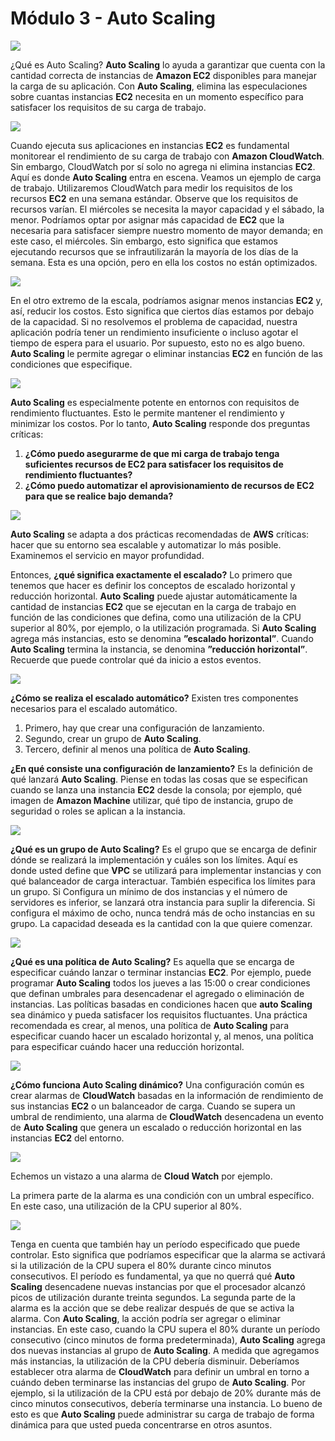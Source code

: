 # Módulo 3 - Auto Scaling

![](https://i.imgur.com/IPjcCZD.png)

¿Qué es Auto Scaling? **Auto Scaling** lo ayuda a garantizar que cuenta con la cantidad correcta de instancias de **Amazon EC2** disponibles para manejar la carga de su aplicación. Con **Auto Scaling**, elimina las especulaciones sobre cuantas instancias **EC2** necesita en un momento específico para satisfacer los requisitos de su carga de trabajo.

![](https://i.imgur.com/SOuSld6.png)

Cuando ejecuta sus aplicaciones en instancias **EC2** es fundamental monitorear el rendimiento de su carga de trabajo con **Amazon CloudWatch**. Sin embargo, CloudWatch por sí solo no agrega ni elimina instancias **EC2**. Aquí es donde **Auto Scaling** entra en escena. Veamos un ejemplo de carga de trabajo. Utilizaremos CloudWatch para medir los requisitos de los recursos **EC2** en una semana estándar. Observe que los requisitos de recursos varían. El miércoles se necesita la mayor capacidad y el sábado, la menor. Podríamos optar por asignar más capacidad de **EC2** que la necesaria para satisfacer siempre nuestro momento de mayor demanda; en este caso, el miércoles. Sin embargo, esto significa que estamos ejecutando recursos que se infrautilizarán la mayoría de los días de la semana. Esta es una opción, pero en ella los costos no están optimizados.

![](https://i.imgur.com/I9pbPkn.png)

En el otro extremo de la escala, podríamos asignar menos instancias **EC2** y, así, reducir los costos. Esto significa que ciertos días estamos por debajo de la capacidad. Si no resolvemos el problema de capacidad, nuestra aplicación podría tener un rendimiento insuficiente o incluso agotar el tiempo de espera para el usuario. Por supuesto, esto no es algo bueno. **Auto Scaling** le permite agregar o eliminar instancias **EC2** en función de las condiciones que especifique. 

![](https://i.imgur.com/xSI3abO.png)

**Auto Scaling** es especialmente potente en entornos con requisitos de rendimiento fluctuantes. Esto le permite mantener el rendimiento y minimizar los costos. Por lo tanto, **Auto Scaling** responde dos preguntas críticas: 

1. **¿Cómo puedo asegurarme de que mi carga de trabajo tenga suficientes recursos de EC2 para satisfacer los requisitos de rendimiento fluctuantes?**
2. **¿Cómo puedo automatizar el aprovisionamiento de recursos de EC2 para que se realice bajo demanda?**

![](https://i.imgur.com/iDOPyna.png)

**Auto Scaling** se adapta a dos prácticas recomendadas de **AWS** críticas: hacer que su entorno sea escalable y automatizar lo más posible. Examinemos el servicio en mayor profundidad.

Entonces, **¿qué significa exactamente el escalado?** Lo primero que tenemos que hacer es definir los conceptos de escalado horizontal y reducción horizontal. **Auto Scaling** puede ajustar automáticamente la cantidad de instancias **EC2** que se ejecutan en la carga de trabajo en función de las condiciones que defina, como una utilización de la CPU superior al 80%, por ejemplo, o la utilización programada. Si **Auto Scaling** agrega más instancias,  esto se denomina **”escalado horizontal”**. Cuando **Auto Scaling** termina la instancia, se denomina **”reducción horizontal”**. Recuerde que puede controlar qué da inicio a estos eventos. 

![](https://i.imgur.com/U3LMb0h.png)

**¿Cómo se realiza el escalado automático?** Existen tres componentes necesarios para el escalado automático.

1. Primero, hay que crear una configuración de lanzamiento. 
2. Segundo, crear un grupo de **Auto Scaling**.
3. Tercero, definir al menos una política de **Auto Scaling**. 

**¿En qué consiste una configuración de lanzamiento?** Es la definición de qué lanzará **Auto Scaling**. Piense en todas las cosas que se especifican cuando se lanza una instancia **EC2** desde la consola; por ejemplo, qué imagen de **Amazon Machine** utilizar, qué tipo de instancia, grupo de seguridad o roles se aplican a la instancia. 

![](https://i.imgur.com/uo65rmG.png)

**¿Qué es un grupo de Auto Scaling?** Es el grupo que se encarga de definir dónde se realizará la implementación y cuáles son los límites. Aquí es donde usted define que **VPC** se utilizará para implementar instancias y con qué balanceador de carga interactuar. También especifica los límites para un grupo. Si Configura un mínimo de dos instancias y el número de servidores es inferior, se lanzará otra instancia para suplir la diferencia. Si configura el máximo de ocho, nunca tendrá más de ocho instancias en su grupo. La capacidad deseada es la cantidad con la que quiere comenzar. 

![](https://i.imgur.com/YTssCf3.png)

**¿Qué es una política de Auto Scaling?** Es aquella que se encarga de especificar cuándo lanzar o terminar instancias **EC2**. Por ejemplo, puede programar **Auto Scaling** todos los jueves a las 15:00 o crear condiciones que definan umbrales para desencadenar el agregado o eliminación de instancias. Las políticas basadas en condiciones hacen que **auto Scaling** sea dinámico y pueda satisfacer los requisitos fluctuantes. Una práctica recomendada es crear, al menos, una política de **Auto Scaling** para especificar cuando hacer un escalado horizontal y, al menos, una política para especificar cuándo hacer una reducción horizontal. 

![](https://i.imgur.com/UZfKkqk.png)

**¿Cómo funciona Auto Scaling dinámico?**  Una configuración común es crear alarmas de **CloudWatch** basadas en la información de rendimiento de sus instancias **EC2** o un balanceador de carga. Cuando se supera un umbral de rendimiento, una alarma de **CloudWatch** desencadena un evento de **Auto Scaling** que genera un escalado o reducción horizontal en las instancias **EC2** del entorno.  

![](https://i.imgur.com/v5KEMWw.png)

Echemos un vistazo a una alarma de **Cloud Watch** por ejemplo.

La primera parte de la alarma es una condición con un umbral específico. En este caso, una utilización de la CPU superior al 80%. 

![](https://i.imgur.com/wcbrKNv.png)

Tenga en cuenta que también hay un período especificado que puede controlar. Esto significa que podríamos especificar que la alarma se activará si la utilización de la CPU supera el 80% durante cinco minutos consecutivos. El período es fundamental, ya que no querrá qué **Auto Scaling** desencadene nuevas instancias por que el procesador alcanzó picos de utilización durante treinta segundos. La segunda parte de la alarma es la acción que se debe realizar después de que se activa la alarma. Con **Auto Scaling**, la acción podría ser agregar o eliminar instancias. En este caso, cuando la CPU supera el 80% durante un período consecutivo (cinco minutos de forma predeterminada), **Auto Scaling** agrega dos nuevas instancias al grupo de **Auto Scaling**. A medida que agregamos más instancias, la utilización de la CPU debería disminuir. Deberíamos establecer otra alarma de **CloudWatch** para definir un umbral en torno a cuándo deben terminarse las instancias del grupo de **Auto Scaling**. Por ejemplo, si la utilización de la CPU está por debajo de 20% durante más de cinco minutos consecutivos, debería terminarse una instancia. Lo bueno de esto es que **Auto Scaling** puede administrar su carga de trabajo de forma dinámica para que usted pueda concentrarse en otros asuntos.